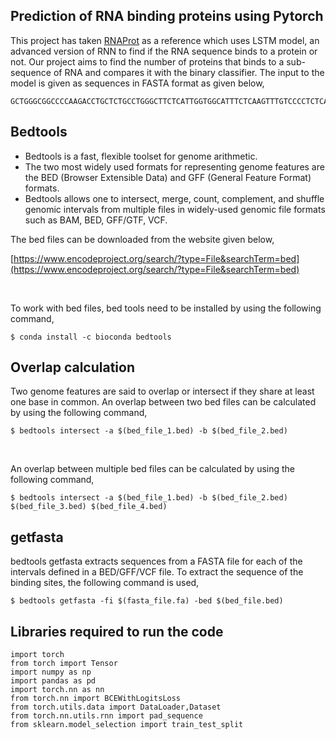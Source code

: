 ## Prediction of RNA binding proteins using Pytorch 
This project has taken [RNAProt](https://github.com/BackofenLab/RNAProt) as a reference which uses LSTM model, an advanced version of RNN to find if the RNA sequence binds to a protein or not. Our project aims to find the number of proteins that binds to a sub-sequence of RNA and compares it with the binary classifier. The input to the model is given as sequences in FASTA format as given below,

```
GCTGGGCGGCCCCAAGACCTGCTCTGCCTGGGCTTCTCATTGGTGGCATTTCTCAAGTTTGTCCCCTCTCAAGTCTGCACCATCCGGAAAACCACCTCTCTCT
```
 
## Bedtools
* Bedtools is a fast, flexible toolset for genome arithmetic. <br>
* The two most widely used formats for representing genome features are the BED (Browser Extensible Data) and GFF (General Feature Format) formats. <br>
* Bedtools allows one to intersect, merge, count, complement, and shuffle genomic intervals from multiple files in widely-used genomic file formats such as BAM, BED, GFF/GTF, VCF.

The bed files can be downloaded from the website given below,  

[https://www.encodeproject.org/search/?type=File&searchTerm=bed](https://www.encodeproject.org/search/?type=File&searchTerm=bed)

<br>

To work with bed files, bed tools need to be installed by using the following command,
```
$ conda install -c bioconda bedtools
```

## Overlap calculation
Two genome features are said to overlap or intersect if they share at least one base in common. 
An overlap between two bed files can be calculated by using the following command,
```
$ bedtools intersect -a $(bed_file_1.bed) -b $(bed_file_2.bed)
```

<br>

An overlap between multiple bed files can be calculated by using the following command,
```
$ bedtools intersect -a $(bed_file_1.bed) -b $(bed_file_2.bed) $(bed_file_3.bed) $(bed_file_4.bed)
```

## getfasta
bedtools getfasta extracts sequences from a FASTA file for each of the intervals defined in a BED/GFF/VCF file.
To extract the sequence of the binding sites, the following command is used,
```
$ bedtools getfasta -fi $(fasta_file.fa) -bed $(bed_file.bed)
```
## Libraries required to run the code

```
import torch
from torch import Tensor
import numpy as np
import pandas as pd
import torch.nn as nn
from torch.nn import BCEWithLogitsLoss
from torch.utils.data import DataLoader,Dataset
from torch.nn.utils.rnn import pad_sequence
from sklearn.model_selection import train_test_split
```





